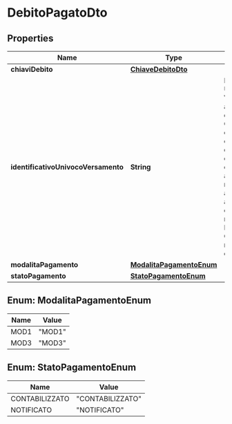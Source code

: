 
# DebitoPagatoDto

## Properties
Name | Type | Description | Notes
------------ | ------------- | ------------- | -------------
**chiaviDebito** | [**ChiaveDebitoDto**](ChiaveDebitoDto.md) |  |  [optional]
**identificativoUnivocoVersamento** | **String** | Identificativo Univoco Versamento, attribuito dall&#39;Ente Creditore ad ogni operazione di incasso e che non può essere associato nel tempo ad alcun altro incasso emesso dal medesimo Ente Creditore, max 25 caratteri | 
**modalitaPagamento** | [**ModalitaPagamentoEnum**](#ModalitaPagamentoEnum) |  |  [optional]
**statoPagamento** | [**StatoPagamentoEnum**](#StatoPagamentoEnum) |  |  [optional]


<a name="ModalitaPagamentoEnum"></a>
## Enum: ModalitaPagamentoEnum
Name | Value
---- | -----
MOD1 | &quot;MOD1&quot;
MOD3 | &quot;MOD3&quot;


<a name="StatoPagamentoEnum"></a>
## Enum: StatoPagamentoEnum
Name | Value
---- | -----
CONTABILIZZATO | &quot;CONTABILIZZATO&quot;
NOTIFICATO | &quot;NOTIFICATO&quot;



